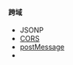 #### 跨域

* JSONP
* [CORS](https://www.cnblogs.com/loveis715/p/4592246.html)
* [postMessage](https://www.cnblogs.com/stephenykk/p/7193845.html)
* 

